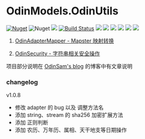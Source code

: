# OdinModels.OdinUtils

[![Nuget](https://img.shields.io/nuget/v/OdinModels.OdinUtils)](https://www.nuget.org/packages/OdinModels.OdinUtils/) ![Nuget](https://img.shields.io/nuget/dt/OdinModels.OdinUtils) ![](https://img.shields.io/badge/version-1.0.6-brightgreen.svg) [![Build Status](https://travis-ci.com/odinsam/OdinModels.OdinUtils.svg?branch=master)](https://travis-ci.com/odinsam/OdinModels.OdinUtils) ![](https://img.shields.io/github/issues/odinsam/OdinModels.OdinUtils) ![](https://img.shields.io/github/forks/odinsam/OdinModels.OdinUtils) ![](https://img.shields.io/github/stars/odinsam/OdinModels.OdinUtils) ![](https://img.shields.io/badge/platform-.Net_Core_5.0-brightgreen.svg) ![](https://img.shields.io/github/license/odinsam/OdinModels.OdinUtils) [![](https://img.shields.io/badge/Blog-odinsam.com-blue.svg)](https://odinsam.com)

1. [OdinAdapterMapper - Mapster 映射转换](https://github.com/odinsam/OdinPlugs.Utils/tree/master/readme/OdinAdapterMapper.md)

2. [OdinSecurity - 字符串相关安全操作](https://github.com/odinsam/OdinPlugs.Utils/tree/master/readme/OdinSecurity.md)

项目部分说明在 [OdinSam's blog](https://www.odinsam.com/) 的博客中有文章说明

### changelog

v1.0.8

-   修改 adapter 的 bug 以及 调整方法名
-   添加 string、stream 的 sha256 加密扩展方法
-   添加 正则判断
-   添加 农历、万年历、属相、天干地支等日期操作

